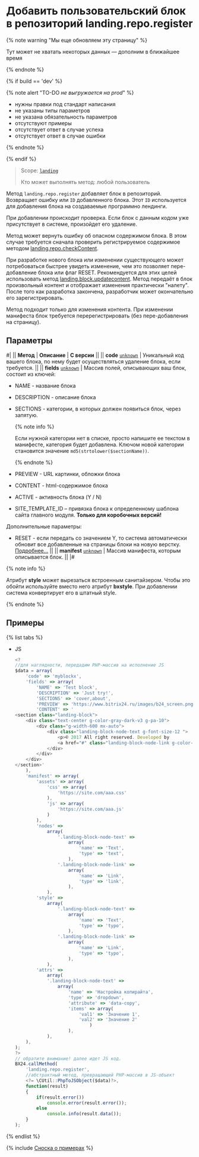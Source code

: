 # Добавить пользовательский блок в репозиторий landing.repo.register

{% note warning "Мы еще обновляем эту страницу" %}

Тут может не хватать некоторых данных — дополним в ближайшее время

{% endnote %}

{% if build == 'dev' %}

{% note alert "TO-DO _не выгружается на prod_" %}

- нужны правки под стандарт написания
- не указаны типы параметров
- не указана обязательность параметров
- отсутствуют примеры
- отсутствует ответ в случае успеха
- отсутствует ответ в случае ошибки

{% endnote %}

{% endif %}

> Scope: [`landing`](../../scopes/permissions.md)
>
> Кто может выполнять метод: любой пользователь

Метод `landing.repo.register` добавляет блок в репозиторий. Возвращает ошибку или `ID` добавленного блока. Этот `ID` используется для добавления блока на создаваемые программно лендинги.

При добавлении происходит проверка. Если блок с данным кодом уже присутствует в системе, произойдет его удаление.

Метод может вернуть ошибку об опасном содержимом блока. В этом случае требуется сначала проверить регистрируемое содержимое методом [landing.repo.checkContent](./landing-repo-check-content.md).

При разработке нового блока или изменении существующего может потребоваться быстрее увидеть изменение, чем это позволяет пере-добавление блока или флаг RESET. Рекомендуется для этих целей использовать метод [landing.block.updatecontent](../block/methods/landing-block-update-content.md). Метод передаёт в блок произвольный контент и отображает изменения практически "налету". После того как разработка закончена, разработчик может окончательно его зарегистрировать.

Метод подходит только для изменения контента. При изменении манифеста блок требуется перерегистрировать (без пере-добавления на страницу).

## Параметры

#|
|| **Метод** | **Описание** | **С версии** ||
|| **code**
[`unknown`](../../data-types.md) | Уникальный код вашего блока, по нему будет осуществляться удаление блока, если требуется. ||
|| **fields**
[`unknown`](../../data-types.md) | Массив полей, описывающих ваш блок, состоит из ключей:
- NAME - название блока
- DESCRIPTION - описание блока
- SECTIONS - категории, в которых должен появиться блок, через запятую.

  {% note info %}
  
  Если нужной категории нет в списке, просто напишите ее текстом в манифесте, категория будет добавлена. Ключом новой категории становится значение `md5(strtolower($sectionName))`.
  
  {% endnote %}

- PREVIEW - URL картинки, обложки блока
- CONTENT - html-содержимое блока
- ACTIVE - активность блока (Y / N)
- SITE_TEMPLATE_ID – привязка блока к определенному шаблона сайта главного модуля. **Только для коробочных версий!**

Дополнительные параметры:
- RESET - если передать со значением Y, то система автоматически обновит все добавленные на страницы блоки на новую верстку. [Подробнее...](https://dev.bitrix24.ru/company/personal/user/3/blog/2091/) ||
|| **manifest**
[`unknown`](../../data-types.md) | Массив манифеста, которым описывается блок. ||
|#

{% note info %}

Атрибут **style** может вырезаться встроенным санитайзером. Чтобы это обойти используйте вместо него атрибут **bxstyle**. При добавлении система конвертирует его в штатный style.

{% endnote %}


## Примеры

{% list tabs %}

- JS

    ```js
    <?
    //для наглядности, передадим PHP-массив на исполнение JS
    $data = array(
        'code' => 'myblockx',
        'fields' => array(
            'NAME' => 'Test block',
            'DESCRIPTION' => 'Just try!',
            'SECTIONS' => 'cover,about',
            'PREVIEW' => 'https://www.bitrix24.ru/images/b24_screen.png',
            'CONTENT' => '
    <section class="landing-block">
        <div class="text-center g-color-gray-dark-v3 g-pa-10">
            <div class="g-width-600 mx-auto">
                <div class="landing-block-node-text g-font-size-12 ">
                    <p>© 2017 All right reserved. Developed by
                    <a href="#" class="landing-block-node-link g-color-primary">Bitrix24</a></p>
                </div>
            </div>
        </div>
    </section>'
        ),
        'manifest' => array(
            'assets' => array(
                'css' => array(
                    'https://site.com/aaa.css'
                ),
                'js' => array(
                    'https://site.com/aaa.js'
                )
            ),
            'nodes' =>
                array(
                    '.landing-block-node-text' =>
                        array(
                            'name' => 'Text',
                            'type' => 'text',
                        ),
                    '.landing-block-node-link' =>
                        array(
                            'name' => 'Link',
                            'type' => 'link',
                        ),
                ),
            'style' =>
                array(
                    '.landing-block-node-text' =>
                        array(
                            'name' => 'Text',
                            'type' => 'typo',
                        ),
                    '.landing-block-node-link' =>
                        array(
                            'name' => 'Link',
                            'type' => 'typo',
                        ),
                ),
            'attrs' =>
                array(
                '.landing-block-node-text' =>
                    array(
                        'name' => 'Настройка копирайта',
                        'type' => 'dropdown',
                        'attribute' => 'data-copy',
                        'items' => array(
                            'val1' => 'Значение 1',
                            'val2' => 'Значение 2'
                                )
                        ),
                ),
        ),
    );
    ?>
    // обратите внимание! далее идет JS код.
    BX24.callMethod(
        'landing.repo.register',
        //абстрактный метод, превращающий PHP-массив в JS-объект
        <?= \CUtil::PhpToJSObject($data)?>,
        function(result)
        {
            if(result.error())
                console.error(result.error());
            else
                console.info(result.data());
        }
    );
    ```

{% endlist %}

{% include [Сноска о примерах](../../../_includes/examples.md) %}